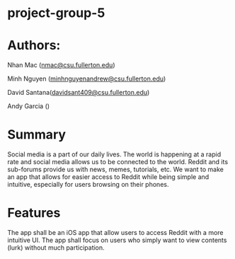 # project-group-5

# Authors:

Nhan Mac (nmac@csu.fullerton.edu)

Minh Nguyen (minhnguyenandrew@csu.fullerton.edu)

David Santana(davidsant409@csu.fullerton.edu)

Andy Garcia ()

# Summary

Social media is a part of our daily lives. The world is happening at a rapid rate and social media allows us to be connected to the world. Reddit and its sub-forums provide us with news, memes, tutorials, etc. We want to make an app that allows for easier access to Reddit while being simple and intuitive, especially for users browsing on their phones.

# Features

The app shall be an iOS app that allow users to access Reddit with a more intuitive UI. The app shall focus on users who simply want to view contents (lurk) without much participation.

